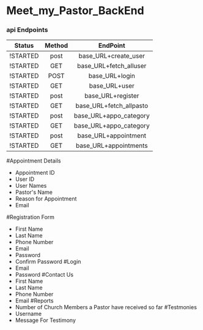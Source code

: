 # Meet_my_Pastor_BackEnd
### api Endpoints
|Status    |    Method    |            EndPoint    |
| :-----:  | :----------: | :--------------------: |
|!STARTED  |     post     | base_URL+create_user   |
|!STARTED  |     GET      |  base_URL+fetch_alluser|
| !STARTED |     POST     | base_URL+login         |
|!STARTED  |     GET      | base_URL+user          |
| !STARTED |     post     | base_URL+register      |
| !STARTED |     GET      | base_URL+fetch_allpasto|
| !STARTED |     post     | base_URL+appo_category |
| !STARTED |     GET      | base_URL+appo_category |
| !STARTED |     post     | base_URL+appointment   |
| !STARTED |     GET      | base_URL+appointments  |




#Appointment Details
 - Appointment ID
 - User ID
 - User Names
 - Pastor's Name
 - Reason for Appointment
 - Email

   
#Registration Form
 - First Name
 - Last Name
 - Phone Number
 - Email
 - Password
 - Confirm Password
#Login
 - Email
 - Password
#Contact Us
 - First Name
 - Last Name
 - Phone Number
 - Email
#Reports
 - Number of Church Members a Pastor have received so far
#Testmonies
 - Username
 - Message For Testimony


 
   

